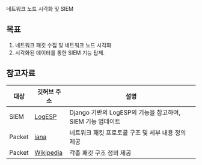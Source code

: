 네트워크 노드 시각화 및 SIEM

## 목표
1. 네트워크 패킷 수집 및 네트워크 노드 시각화
2. 시각화된 데이터를 통한 SIEM 기능 탑제.

## 참고자료

| 대상     | 깃허브 주소                                        | 설명                                              |
|---------|-------------------------------------------------|--------------------------------------------------|
| SIEM    | [LogESP](https://github.com/arad4228/LogESP)    | Django 기반의 LogESP의 기능을 참고하여, SIEM 기능 업데이트 |
| Packet  | [iana](https://www.iana.org/)                   | 네트워크 패킷 프로토콜 구조 및 세부 내용 정의 제공           |
| Packet  | [Wikipedia](https://en.wikipedia.org/wiki/Transmission_Control_Protocol) | 각종 패킷 구조 정의 제공      |
